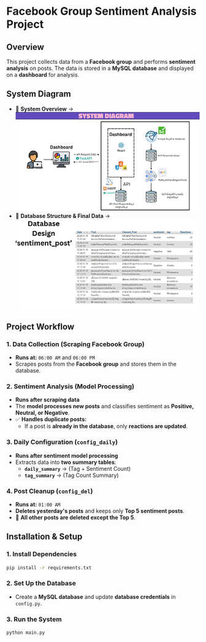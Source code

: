 # **Facebook Group Sentiment Analysis Project**  

## **Overview**  
This project collects data from a **Facebook group** and performs **sentiment analysis** on posts. The data is stored in a **MySQL database** and displayed on a **dashboard** for analysis.  

## **System Diagram**  
- 📌 **System Overview** → ![System Diagram](facebookgroup\conf\png\sys.png)  
- 📌 **Database Structure & Final Data** → ![Database](facebookgroup\conf\png\database.png)  

## **Project Workflow**  

### **1. Data Collection (Scraping Facebook Group)**  
- **Runs at:** `06:00 AM` and `06:00 PM`  
- Scrapes posts from the **Facebook group** and stores them in the database.  

### **2. Sentiment Analysis (Model Processing)**  
- **Runs after scraping data**  
- The **model processes new posts** and classifies sentiment as **Positive, Neutral, or Negative**.  
- ✅ **Handles duplicate posts:**  
  - If a post is **already in the database**, only **reactions are updated**.  

### **3. Daily Configuration (`config_daily`)**  
- **Runs after sentiment model processing**  
- Extracts data into **two summary tables**:  
  - **`daily_summary`** → (Tag + Sentiment Count)  
  - **`tag_summary`** → (Tag Count Summary)  

### **4. Post Cleanup (`config_del`)**  
- **Runs at:** `01:00 AM`  
- **Deletes yesterday's posts** and keeps only **Top 5 sentiment posts**.  
- 🚀 **All other posts are deleted except the Top 5**.  

## **Installation & Setup**  
### **1. Install Dependencies**  
```sh  
pip install -r requirements.txt  
```  

### **2. Set Up the Database**  
- Create a **MySQL database** and update **database credentials** in `config.py`.  

### **3. Run the System**  
```sh  
python main.py  
```  